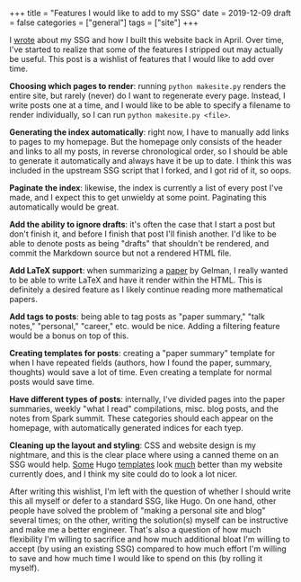 +++
title = "Features I would like to add to my SSG"
date = 2019-12-09
draft = false
categories = ["general"]
tags = ["site"]
+++

I [wrote](https://tusharc.dev/site/about_website.html) about my SSG and how I built this website back in April. Over time, I've started to realize that some of the features I stripped out may actually be useful. This post is a wishlist of features that I would like to add over time.

<!--more-->

**Choosing which pages to render**: running `python makesite.py` renders the entire site, but rarely (never) do I want to regenerate every page. Instead, I write posts one at a time, and I would like to be able to specify a filename to render individually, so I can run `python makesite.py <file>`.

**Generating the index automatically**: right now, I have to manually add links to pages to my homepage. But the homepage only consists of the header and links to all my posts, in reverse chronological order, so I should be able to generate it automatically and always have it be up to date. I think this was included in the upstream SSG script that I forked, and I got rid of it, so oops.

**Paginate the index**: likewise, the index is currently a list of every post I've made, and I expect this to get unwieldy at some point. Paginating this automatically would be great.

**Add the ability to ignore drafts**: it's often the case that I start a post but don't finish it, and before I finish that post I'll finish another. I'd like to be able to denote posts as being "drafts" that shouldn't be rendered, and commit the Markdown source but not a rendered HTML file.

**Add LaTeX support**: when summarizing a [paper](https://tusharc.dev/site/papers/bayesian_multilevel_estimation_gelman.html) by Gelman, I really wanted to be able to write LaTeX and have it render within the HTML. This is definitely a desired feature as I likely continue reading more mathematical papers.

**Add tags to posts**: being able to tag posts as "paper summary," "talk notes," "personal," "career," etc. would be nice. Adding a filtering feature would be a bonus on top of this.

**Creating templates for posts**: creating a "paper summary" template for when I have repeated fields (authors, how I found the paper, summary, thoughts) would save a lot of time. Even creating a template for normal posts would save time.

**Have different types of posts**: internally, I've divided pages into the paper summaries, weekly "what I read" compilations, misc. blog posts, and the notes from Spark summit. These categories should each appear on the homepage, with automatically generated indices for each tyep.

**Cleaning up the layout and styling**: CSS and website design is my nightmare, and this is the clear place where using a canned theme on an SSG would help. [Some](https://themes.gohugo.io/hugo-notepadium/) Hugo [templates](https://github.com/xiaoheiAh/hugo-theme-pure) look [much](https://themes.gohugo.io/hugo_theme_pickles/) better than my website currently does, and I think my site could do to look a lot nicer.

After writing this wishlist, I'm left with the question of whether I should write this all myself or defer to a standard SSG, like Hugo. On one hand, other people have solved the problem of "making a personal site and blog" several times; on the other, writing the solution(s) myself can be instructive and make me a better engineer. That's also a question of how much flexibility I'm willing to sacrifice and how much additional bloat I'm willing to accept (by using an existing SSG) compared to how much effort I'm willing to save and how much time I would like to spend on this (by rolling it myself).
